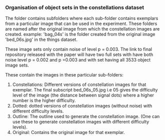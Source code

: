 ### Organisation of object sets in the constellations dataset

The folder contains subfolders where each sub-folder contains exemplars from a particular image that can be used in the experiment. These folders are named after the original image from which the constellation images are created. example: 'bag_04s' is the folder created from the original image 'bed_06s.jpg' in the things dataset.

These image sets only contain noise of level p = 0.003. 
The link to final repository released with the paper will have two full sets with have both noise level p = 0.002 and p =0.003 and with set having all 3533 object image sets.

These contain the images in these particular sub-folders:

1. Constellations: Different versions of constellation images for that exemplar. The final subscript bed_06s_05.jpg i.e 05 gives the difficulty level of the image (the distance between signal dots) where a higher number is the higher difficulty. 
2. Dotted: dotted versions of constellation images (without noise) with different difficulty levels.
3. Outline: The outline used to generate the constellation image. (One can use these to generate constellation images with different difficulty levels).
4. Original: Contains the original image for that exemplar.

